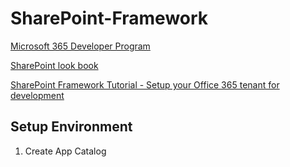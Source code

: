 # SharePoint-Framework

[Microsoft 365 Developer Program](https://developer.microsoft.com/en-us/microsoft-365/dev-program)

[SharePoint look book](https://lookbook.microsoft.com/)

[SharePoint Framework Tutorial - Setup your Office 365 tenant for development](https://www.youtube.com/watch?v=yc1IYgYp7qQ)

## Setup Environment

1. Create App Catalog
